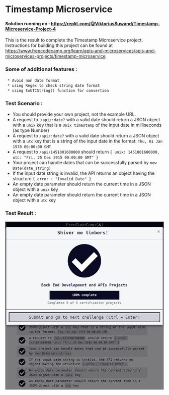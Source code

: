# Timestamp Microservice
#### Solution running on : https://replit.com/@ViktoriusSuwand/Timestamp-Microservice-Project-4

This is the result to complete the Timestamp Microservice project. 
Instructions for building this project can be found at 
https://www.freecodecamp.org/learn/apis-and-microservices/apis-and-microservices-projects/timestamp-microservice

###  Some of additional features :
     * Avoid non date format
     * using Regex to check string date format
     * using toUTCString() function for convertion

### Test Scenario :
- You should provide your own project, not the example URL.
- A request to` /api/:date?` with a valid date should return a JSON object with a `unix` key that is a `Unix timestamp` of the input date in milliseconds (as type Number)
- A request to `/api/:date?` with a valid date should return a JSON object with a `utc` key that is a string of the input date in the format: `Thu, 01 Jan 1970 00:00:00 GMT`
- A request to `/api/1451001600000` should return `{ unix: 1451001600000, utc: "Fri, 25 Dec 2015 00:00:00 GMT" }`
- Your project can handle dates that can be successfully parsed by `new Date(date_string)`
- If the input date string is invalid, the API returns an object having the structure `{ error : "Invalid Date" }`
- An empty date parameter should return the current time in a JSON object with a `unix` key
- An empty date parameter should return the current time in a JSON object with a `utc` key

### Test Result :
![complete](complete.jpg)
